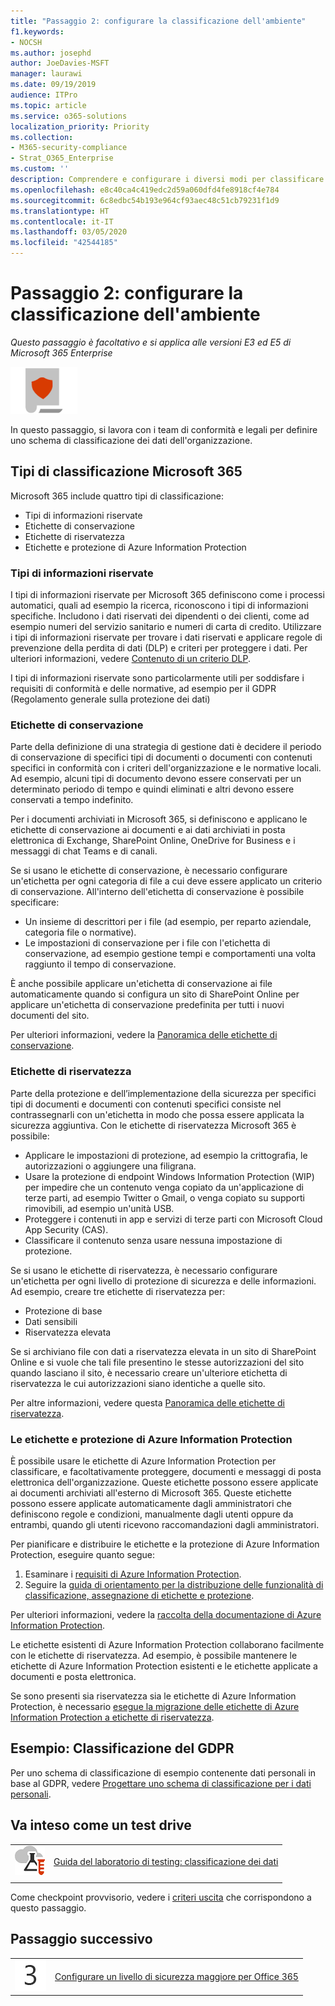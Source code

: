 ```yaml
---
title: "Passaggio 2: configurare la classificazione dell'ambiente"
f1.keywords:
- NOCSH
ms.author: josephd
author: JoeDavies-MSFT
manager: laurawi
ms.date: 09/19/2019
audience: ITPro
ms.topic: article
ms.service: o365-solutions
localization_priority: Priority
ms.collection:
- M365-security-compliance
- Strat_O365_Enterprise
ms.custom: ''
description: Comprendere e configurare i diversi modi per classificare i dati all'interno dell'organizzazione.
ms.openlocfilehash: e8c40ca4c419edc2d59a060dfd4fe8918cf4e784
ms.sourcegitcommit: 6c8edbc54b193e964cf93aec48c51cb79231f1d9
ms.translationtype: HT
ms.contentlocale: it-IT
ms.lasthandoff: 03/05/2020
ms.locfileid: "42544185"
---
```

# <a name="step-2-configure-classification-for-your-environment"></a>Passaggio 2: configurare la classificazione dell'ambiente

*Questo passaggio è facoltativo e si applica alle versioni E3 ed E5 di Microsoft 365 Enterprise*

![Fase 6: protezione delle informazioni](../media/deploy-foundation-infrastructure/infoprotection_icon-small.png)

In questo passaggio, si lavora con i team di conformità e legali per definire uno schema di classificazione dei dati dell'organizzazione.

## <a name="microsoft-365-classification-types"></a>Tipi di classificazione Microsoft 365

Microsoft 365 include quattro tipi di classificazione:

- Tipi di informazioni riservate
- Etichette di conservazione
- Etichette di riservatezza
- Etichette e protezione di Azure Information Protection

### <a name="sensitive-information-types"></a>Tipi di informazioni riservate

I tipi di informazioni riservate per Microsoft 365 definiscono come i processi automatici, quali ad esempio la ricerca, riconoscono i tipi di informazioni specifiche. Includono i dati riservati dei dipendenti o dei clienti, come ad esempio numeri del servizio sanitario e numeri di carta di credito. Utilizzare i tipi di informazioni riservate per trovare i dati riservati e applicare regole di prevenzione della perdita di dati (DLP) e criteri per proteggere i dati. Per ulteriori informazioni, vedere [Contenuto di un criterio DLP](https://docs.microsoft.com/office365/securitycompliance/data-loss-prevention-policies#what-a-dlp-policy-contains). 

I tipi di informazioni riservate sono particolarmente utili per soddisfare i requisiti di conformità e delle normative, ad esempio per il GDPR (Regolamento generale sulla protezione dei dati)

### <a name="retention-labels"></a>Etichette di conservazione

Parte della definizione di una strategia di gestione dati è decidere il periodo di conservazione di specifici tipi di documenti o documenti con contenuti specifici in conformità con i criteri dell'organizzazione e le normative locali. Ad esempio, alcuni tipi di documento devono essere conservati per un determinato periodo di tempo e quindi eliminati e altri devono essere conservati a tempo indefinito.

Per i documenti archiviati in Microsoft 365, si definiscono e applicano le etichette di conservazione ai documenti e ai dati archiviati in posta elettronica di Exchange, SharePoint Online, OneDrive for Business e i messaggi di chat Teams e di canali. 

Se si usano le etichette di conservazione, è necessario configurare un'etichetta per ogni categoria di file a cui deve essere applicato un criterio di conservazione. All'interno dell'etichetta di conservazione è possibile specificare:

- Un insieme di descrittori per i file (ad esempio, per reparto aziendale, categoria file o normative).
- Le impostazioni di conservazione per i file con l'etichetta di conservazione, ad esempio gestione tempi e comportamenti una volta raggiunto il tempo di conservazione.

È anche possibile applicare un'etichetta di conservazione ai file automaticamente quando si configura un sito di SharePoint Online per applicare un'etichetta di conservazione predefinita per tutti i nuovi documenti del sito. 

Per ulteriori informazioni, vedere la [Panoramica delle etichette di conservazione](https://docs.microsoft.com/office365/securitycompliance/labels).

### <a name="sensitivity-labels"></a>Etichette di riservatezza

Parte della protezione e dell’implementazione della sicurezza per specifici tipi di documenti e documenti con contenuti specifici consiste nel contrassegnarli con un'etichetta in modo che possa essere applicata la sicurezza aggiuntiva. Con le etichette di riservatezza Microsoft 365 è possibile:

- Applicare le impostazioni di protezione, ad esempio la crittografia, le autorizzazioni o aggiungere una filigrana.
- Usare la protezione di endpoint Windows Information Protection (WIP) per impedire che un contenuto venga copiato da un'applicazione di terze parti, ad esempio Twitter o Gmail, o venga copiato su supporti rimovibili, ad esempio un'unità USB.
- Proteggere i contenuti in app e servizi di terze parti con Microsoft Cloud App Security (CAS). 
- Classificare il contenuto senza usare nessuna impostazione di protezione.

Se si usano le etichette di riservatezza, è necessario configurare un'etichetta per ogni livello di protezione di sicurezza e delle informazioni. Ad esempio, creare tre etichette di riservatezza per:

- Protezione di base
- Dati sensibili
- Riservatezza elevata

Se si archiviano file con dati a riservatezza elevata in un sito di SharePoint Online e si vuole che tali file presentino le stesse autorizzazioni del sito quando lasciano il sito, è necessario creare un'ulteriore etichetta di riservatezza le cui autorizzazioni siano identiche a quelle sito.

Per altre informazioni, vedere questa [Panoramica delle etichette di riservatezza](https://docs.microsoft.com/office365/securitycompliance/sensitivity-labels).

### <a name="azure-information-protection-labels-and-protection"></a>Le etichette e protezione di Azure Information Protection

È possibile usare le etichette di Azure Information Protection per classificare, e facoltativamente proteggere, documenti e messaggi di posta elettronica dell'organizzazione. Queste etichette possono essere applicate ai documenti archiviati all'esterno di Microsoft 365. Queste etichette possono essere applicate automaticamente dagli amministratori che definiscono regole e condizioni, manualmente dagli utenti oppure da entrambi, quando gli utenti ricevono raccomandazioni dagli amministratori.

Per pianificare e distribuire le etichette e la protezione di Azure Information Protection, eseguire quanto segue:

1. Esaminare i [requisiti di Azure Information Protection](https://docs.microsoft.com/information-protection/get-started/requirements).
2. Seguire la [guida di orientamento per la distribuzione delle funzionalità di classificazione, assegnazione di etichette e protezione](https://docs.microsoft.com/information-protection/plan-design/deployment-roadmap#deployment-roadmap-for-classification-labeling-and-protection).

Per ulteriori informazioni, vedere la [raccolta della documentazione di Azure Information Protection](https://docs.microsoft.com/information-protection/).

Le etichette esistenti di Azure Information Protection collaborano facilmente con le etichette di riservatezza. Ad esempio, è possibile mantenere le etichette di Azure Information Protection esistenti e le etichette applicate a documenti e posta elettronica.

Se sono presenti sia riservatezza sia le etichette di Azure Information Protection, è necessario [esegue la migrazione delle etichette di Azure Information Protection a etichette di riservatezza](https://docs.microsoft.com/office365/securitycompliance/sensitivity-labels#how-sensitivity-labels-work-with-existing-azure-information-protection-labels).

## <a name="example-classification-for-gdpr"></a>Esempio: Classificazione del GDPR

Per uno schema di classificazione di esempio contenente dati personali in base al GDPR, vedere [Progettare uno schema di classificazione per i dati personali](https://docs.microsoft.com/office365/enterprise/architect-a-classification-schema-for-personal-data).

## <a name="take-it-for-a-test-drive"></a>Va inteso come un test drive

|||
|:-------|:-----|
|![Guide al lab di test per il cloud Microsoft](../media/m365-enterprise-test-lab-guides/cloud-tlg-icon-small.png)| [Guida del laboratorio di testing: classificazione dei dati](data-classification-microsoft-365-enterprise-dev-test-environment.md) |
|||

Come checkpoint provvisorio, vedere i [criteri uscita](infoprotect-exit-criteria.md#crit-infoprotect-step2) che corrispondono a questo passaggio.

## <a name="next-step"></a>Passaggio successivo

|||
|:-------|:-----|
|![Passaggio 3](../media/stepnumbers/Step3.png)|[Configurare un livello di sicurezza maggiore per Office 365](infoprotect-configure-increased-security-office-365.md)|

